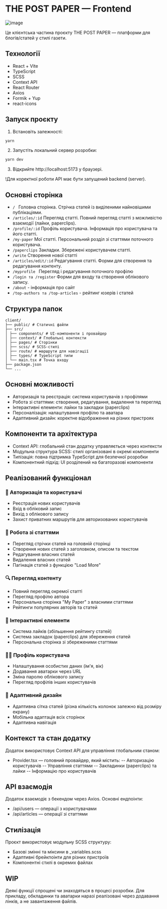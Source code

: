 # THE POST PAPER — Frontend
![image](https://github.com/user-attachments/assets/1f53b595-57f6-40e5-b75d-ce06c4fe1771)

Це клієнтська частина проєкту THE POST PAPER — платформи для блогів/статей у стилі газети.

## Технології

- React + Vite
- TypeScript
- SCSS
- Context API
- React Router
- Axios
- Formik + Yup
- react-icons

## Запуск проєкту

1. Встановіть залежності:

```bash
yarn
```

2. Запустіть локальний сервер розробки:

```bash
yarn dev
```

3. Відкрийте http://localhost:5173 у браузері.

!Для коректної роботи API має бути запущений backend (server).

## Основні сторінка

- `/ ` Головна сторінка. Стрічка статей із виділеними найновішими публікаціями.
- `/articles/:id` Перегляд статті. Повний перегляд статті з можливістю взаємодії (лайки, paperclips).
- `/profile/:id` Профіль користувача. Інформація про користувача та його статті.
- `/my-paper` Мої статті. Персональний розділ зі статтями поточного користувача.
- `/paperclips` Закладки. Збережені користувачем статті.
- `/write` Створення нової статті
- `/articles/edit/:id` Редагування статті. Форми для створення та редагування контенту.
- `/myprofile ` Перегляд і редагування поточного профілю
- `/login та /register` Форми для входу та створення облікового запису.
- `/about` - інформація про сайт
- `/top-authors та /top-articles` - рейтинг юзерів і статей

## Cтруктура папок

```
client/
├── public/ # Статичні файли
├── src/
│ ├── components/ # UI-компоненти і провайдер
│ ├── context/ # Глобальні контексти
│ ├── pages/ # Сторінки
│ ├── scss/ # SCSS-стилі
│ ├── route/ # маршрути для навігації
│ ├── types/ # TypeScript типи
│ └── main.tsx # Точка входу
├── package.json
└── ...
```

## Основні можливості

- Авторизація та реєстрація: система користувачів з профілями
- Робота зі статтями: створення, редагування, видалення та перегляд
- Інтерактивні елементи: лайки та закладки (paperclips)
- Персоналізація: налаштування профілю та аватара
- Адаптивний дизайн: коректне відображення на різних пристроях

## Компоненти та архітектура

- Context API: глобальний стан додатку управляється через контексти
- Модульна структура SCSS: стилі організовані в окремі компоненти
- Типізація: повна підтримка TypeScript для безпечної розробки
- Компонентний підхід: UI розділений на багаторазові компоненти

## Реалізований функціонал

### 👤 Авторизація та користувачі

- Реєстрація нових користувачів
- Вхід в обліковий запис
- Вихід з облікового запису
- Захист приватних маршрутів для авторизованих користувачів

### 📝 Робота зі статтями

- Перегляд стрічки статей на головній сторінці
- Створення нових статей з заголовком, описом та текстом
- Редагування власних статей
- Видалення власних статей
- Пагінація статей з функцією "Load More"

### 🔍 Перегляд контенту

- Повний перегляд окремої статті
- Перегляд профілю автора
- Персональна сторінка "My Paper" з власними статтями
- Рейтинги популярних авторів та статей

### 💫 Інтерактивні елементи

- Система лайків (збільшення рейтингу статей)
- Система закладок (paperclips) для збереження статей
- Персональна сторінка зі збереженими статтями

### 👨‍💼 Профіль користувача

- Налаштування особистих даних (ім'я, вік)
- Додавання аватарки через URL
- Зміна паролю облікового запису
- Перегляд профілів інших користувачів

### 📱 Адаптивний дизайн

- Адаптивна сітка статей (різна кількість колонок залежно від розміру екрану)
- Мобільна адаптація всіх сторінок
- Адаптивна навігація

## Контекст та стан додатку

Додаток використовує Context API для управління глобальним станом:

- Provider.tsx — головний провайдер, який містить:
  -- Авторизацію користувачів
  -- Управління статтями
  -- Закладинки (paperclips) та лайки
  -- Інформацію про користувачів

## API взаємодія

Додаток взаємодіє з бекендом через Axios. Основні ендпоінти:

- /api/users — операції з користувачами
- /api/articles — операції зі статтями

## Стилізація

Проєкт використовує модульну SCSS структуру:

- Базові змінні та міксини в \_variables.scss
- Адаптивні брейкпоінти для різних пристроїв
- Компонентні стилі в окремих файлах

## WIP

Деякі функції спрощені чи знаходяться в процесі розробки. Для прикладу, обкладинки та аватарки наразі реалізовані через додавання лінків, а не завантаження файлів.
